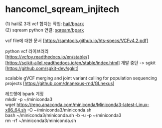 # hancomcl_sqream_injitech

(1) hail로 3개 vcf 합치는 작업: [hail/bpark]</br>
(2) sqream python 연결: [sqream/bpark]</br>

vcf file에 대한 문서 [https://samtools.github.io/hts-specs/VCFv4.2.pdf]

python vcf 라이브러리</br>
[https://vcfpy.readthedocs.io/en/stable/]</br>
[https://scikit-allel.readthedocs.io/en/stable/index.html] 개발 중단 -> sgkit</br>
[https://github.com/sgkit-dev/sgkit]</br>

scalable gVCF merging and joint variant calling for population sequencing projects [https://github.com/dnanexus-rnd/GLnexus]

레드헷에 bpark 계정</br>
mkdir -p ~/miniconda3</br>
wget https://repo.anaconda.com/miniconda/Miniconda3-latest-Linux-x86_64.sh -O ~/miniconda3/miniconda.sh</br>
bash ~/miniconda3/miniconda.sh -b -u -p ~/miniconda3</br>
rm -rf ~/miniconda3/miniconda.sh</br>

[hail/bpark]: hail/bpark.ipynb
[sqream/bpark]: sqream/bpark.ipynb
